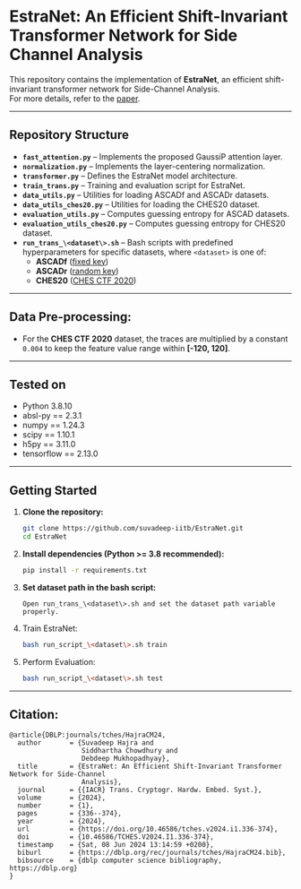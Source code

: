 # EstraNet: An Efficient Shift-Invariant Transformer Network for Side Channel Analysis

This repository contains the implementation of **EstraNet**, an efficient shift-invariant transformer network for Side-Channel Analysis.  
For more details, refer to the [paper](https://tches.iacr.org/index.php/TCHES/article/view/11255).

---
## Repository Structure
- **`fast_attention.py`** – Implements the proposed GaussiP attention layer.
- **`normalization.py`** – Implements the layer-centering normalization.
- **`transformer.py`** – Defines the EstraNet model architecture.
- **`train_trans.py`** – Training and evaluation script for EstraNet.
- **`data_utils.py`** – Utilities for loading ASCADf and ASCADr datasets.
- **`data_utils_ches20.py`** – Utilities for loading the CHES20 dataset.
- **`evaluation_utils.py`** – Computes guessing entropy for ASCAD datasets.
- **`evaluation_utils_ches20.py`** – Computes guessing entropy for CHES20 dataset.
- **`run_trans_\<dataset\>.sh`** – Bash scripts with predefined hyperparameters for specific datasets, where `<dataset>` is one of:
  - **ASCADf** ([fixed key](https://github.com/ANSSI-FR/ASCAD/tree/master/ATMEGA_AES_v1/ATM_AES_v1_fixed_key))
  - **ASCADr** ([random key](https://github.com/ANSSI-FR/ASCAD/tree/master/ATMEGA_AES_v1/ATM_AES_v1_variable_key))
  - **CHES20** ([CHES CTF 2020](https://ctf.spook.dev/))

---

## Data Pre-processing:
- For the **CHES CTF 2020** dataset, the traces are multiplied by a constant `0.004` to keep the feature value range within **[-120, 120]**.

---

## Tested on
- Python 3.8.10  
- absl-py == 2.3.1 
- numpy == 1.24.3
- scipy == 1.10.1
- h5py == 3.11.0
- tensorflow == 2.13.0

---

## Getting Started

1. **Clone the repository:**
   ```bash
   git clone https://github.com/suvadeep-iitb/EstraNet.git
   cd EstraNet
   ```
2. **Install dependencies (Python >= 3.8 recommended):**
   ```bash
   pip install -r requirements.txt
   ```
3. **Set dataset path in the bash script:**
   ```
   Open run_trans_\<dataset\>.sh and set the dataset path variable properly.
   ```
4. Train EstraNet:
   ```bash
   bash run_script_\<dataset\>.sh train
   ```
5. Perform Evaluation:
   ```bash
   bash run_script_\<dataset\>.sh test
   ```

----

## Citation:
```
@article{DBLP:journals/tches/HajraCM24,
  author       = {Suvadeep Hajra and
                  Siddhartha Chowdhury and
                  Debdeep Mukhopadhyay},
  title        = {EstraNet: An Efficient Shift-Invariant Transformer Network for Side-Channel
                  Analysis},
  journal      = {{IACR} Trans. Cryptogr. Hardw. Embed. Syst.},
  volume       = {2024},
  number       = {1},
  pages        = {336--374},
  year         = {2024},
  url          = {https://doi.org/10.46586/tches.v2024.i1.336-374},
  doi          = {10.46586/TCHES.V2024.I1.336-374},
  timestamp    = {Sat, 08 Jun 2024 13:14:59 +0200},
  biburl       = {https://dblp.org/rec/journals/tches/HajraCM24.bib},
  bibsource    = {dblp computer science bibliography, https://dblp.org}
}
```
